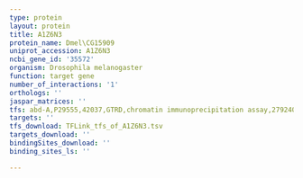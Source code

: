 ```yaml
---
type: protein
layout: protein
title: A1Z6N3
protein_name: Dmel\CG15909
uniprot_accession: A1Z6N3
ncbi_gene_id: '35572'
organism: Drosophila melanogaster
function: target gene
number_of_interactions: '1'
orthologs: ''
jaspar_matrices: ''
tfs: abd-A,P29555,42037,GTRD,chromatin immunoprecipitation assay,27924024%5Buid%5D,No
targets: ''
tfs_download: TFLink_tfs_of_A1Z6N3.tsv
targets_download: ''
bindingSites_download: ''
binding_sites_ls: ''

---
```

